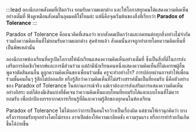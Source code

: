 :::lead
ลองนึกภาพสังคมที่เปิดกว้าง ยอมรับความแตกต่าง และให้โอกาสทุกคนได้แสดงความคิดเห็นอย่างเต็มที่ ฟังดูเหมือนสังคมในอุดมคติใช่ไหมล่ะ แต่นี่คือจุดเริ่มต้นของสิ่งที่เรียกว่า **Paradox of Tolerance**
:::

Paradox of Tolerance คือแนวคิดที่เสนอว่า หากสังคมเปิดกว้างและอดทนต่อทุกสิ่งอย่างไม่จำกัด รวมถึงความคิดเห็นที่ไม่ยอมรับความแตกต่าง สุดท้ายแล้ว สังคมนั้นอาจถูกทำลายโดยความคิดเห็นที่เป็นพิษเหล่านั้น

ลองนึกภาพห้องเรียนที่ครูเปิดโอกาสให้นักเรียนแสดงความคิดเห็นอย่างเต็มที่ ซึ่งเป็นสิ่งที่ดีในการส่งเสริมการคิดเชิงวิพากษ์และการมีส่วนร่วม แต่ถ้ามีนักเรียนคนหนึ่งแสดงความคิดเห็นที่ไม่เคารพผู้อื่น พูดจาตัดสินคนอื่น ดูถูกความคิดเห็นของเพื่อนร่วมชั้น ครูจะทำอย่างไร? การปล่อยผ่านอาจทำให้เพื่อนร่วมชั้นคนอื่นๆ รู้สึกไม่ปลอดภัย หรือรู้สึกว่าความคิดเห็นที่ไม่สร้างสรรค์นั้นเป็นที่ยอมรับ นี่คือตัวอย่างของ Paradox of Tolerance ในสถานการณ์จริง แม้เราต้องการส่งเสริมการแสดงความคิดเห็นอย่างอิสระ แต่ก็ต้องมีเส้นแบ่งที่ชัดเจนว่าความคิดเห็นแบบไหนที่ยอมรับได้และแบบไหนที่ไม่ควรยอมรับ เพื่อปกป้องบรรยากาศการเรียนรู้ที่ดีและความรู้สึกของทุกคนในห้องเรียน

Paradox of Tolerance ไม่ได้บอกว่าการเป็นคนใจกว้างเป็นเรื่องผิด แต่ชวนให้เราฉุกคิดว่า บางครั้งการยอมรับทุกอย่างโดยไม่กรอง อาจเปิดช่องให้ความเกลียดชัง ความรุนแรง หรือการทำร้ายกันเกิดขึ้นได้ง่ายขึ้น
